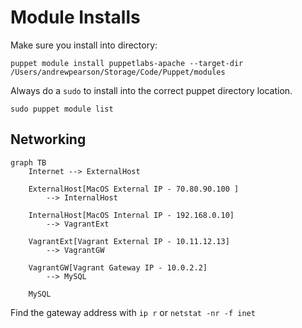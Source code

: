 # Module Installs

Make sure you install into directory:

```
puppet module install puppetlabs-apache --target-dir /Users/andrewpearson/Storage/Code/Puppet/modules 
```

Always do a `sudo` to install into the correct puppet directory location.
```
sudo puppet module list
```

## Networking

```mermaid
graph TB
	Internet --> ExternalHost
	
	ExternalHost[MacOS External IP - 70.80.90.100 ] 
		--> InternalHost
		
	InternalHost[MacOS Internal IP - 192.168.0.10] 
		--> VagrantExt
	
	VagrantExt[Vagrant External IP - 10.11.12.13] 
		--> VagrantGW
		
	VagrantGW[Vagrant Gateway IP - 10.0.2.2]
		--> MySQL
		
	MySQL
```

Find the gateway address with `ip r` or `netstat -nr -f inet`


